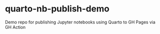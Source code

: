 # quarto-nb-publish-demo
Demo repo for publishing Jupyter notebooks using Quarto to GH Pages via GH Action
